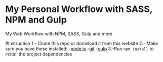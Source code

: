 # My Personal Workflow with SASS, NPM and Gulp
My Web Workflow with NPM, SASS, Gulp and more

#Instruction
1.- Clone this repo or donwload it from this website
2.- Make sure you have these installed:
    -[node.js](https://nodejs.org/)
    -[git](http://hit-scm.com/)
    -[gulp](http://gulpjs.com/)
3.-Run `npm install` to install the project dependencies
